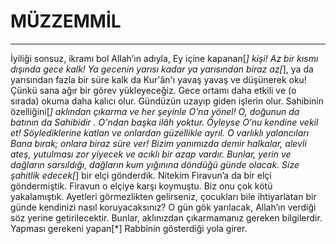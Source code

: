 # MÜZZEMMİL
---
İyiliği sonsuz, ikramı bol Allah’ın adıyla,
Ey içine kapanan[*] kişi!
Az bir kısmı dışında gece kalk!
Ya gecenin yarısı kadar ya yarısından biraz az[*],
ya da yarısından fazla bir süre kalk da Kur'ân'ı yavaş yavaş ve düşünerek oku!
Çünkü sana ağır bir görev yükleyeceğiz.
Gece ortamı daha etkili ve (o sırada) okuma daha kalıcı olur.
Gündüzün uzayıp giden işlerin olur.
Sahibinin özelliğini[*] aklından çıkarma ve her şeyinle O’na yönel!
O, doğunun da batının da Sahibidir . O'ndan başka ilâh yoktur. Öyleyse O’nu kendine vekil et!
Söylediklerine katlan ve onlardan güzellikle ayrıl.
O varlıklı yalancıları Bana bırak; onlara biraz süre ver!
Bizim yanımızda demir halkalar, alevli ateş,
yutulması zor yiyecek ve acıklı bir azap vardır.
Bunlar, yerin ve dağların sarsıldığı, dağların kum yığınına döndüğü günde olacak.
Size şahitlik edecek[*] bir elçi gönderdik. Nitekim Firavun’a da bir elçi göndermiştik.
Firavun o elçiye karşı koymuştu. Biz onu çok kötü yakalamıştık.
Ayetleri görmezlikten gelirseniz, çocukları bile ihtiyarlatan bir günde kendinizi nasıl koruyacaksınız?
O gün gök yarılacak, Allah’ın verdiği söz yerine getirilecektir.
Bunlar, aklınızdan çıkarmamanız gereken bilgilerdir. Yapması gerekeni yapan[*] Rabbinin gösterdiği yola girer.